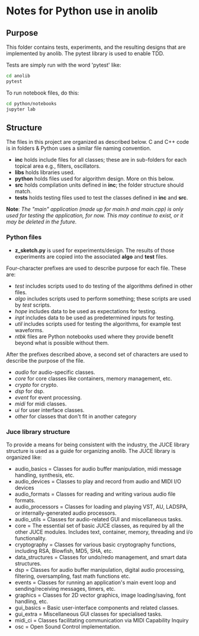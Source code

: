 # Notes for Python use in anolib

## Purpose

This folder contains tests, experiments, and the resulting designs that are implemented by anolib. The pytest library is used to enable TDD.

Tests are simply run with the word 'pytest' like:

```zsh
cd anolib
pytest
```

To run notebook files, do this:
```zsh
cd python/notebooks
jupyter lab
```

## Structure

The files in this project are organized as described below. C and C++ code is in folders & Python uses a similar file naming convention.

- __inc__ holds include files for all classes; these are in sub-folders for each topical area e.g., filters, oscillators.
- __libs__ holds libraries used.
- __python__ holds files used for algorithm design. More on this below.
- __src__ holds compilation units defined in __inc__; the folder structure should match.
- __tests__ holds testing files used to test the classes defined in __inc__ and __src__.

__Note__: _The "main" application (made up for main.h and main.cpp) is only used for testing the application, for now. This may continue to exist, or it may be deleted in the future._

### Python files

- __z_sketch.py__ is used for experiments/design. The results of those experiments are copied into the associated __algo__ and __test__ files.

Four-character prefixes are used to describe purpose for each file. These are:
- _test_ includes scripts used to do testing of the algorithms defined in other files.
- _algo_ includes scripts used to perform something; these scripts are used by _test_ scripts.
- _hope_ includes data to be used as expectations for testing.
- _inpt_ includes data to be used as predetermined inputs for testing.
- _util_ includes scripts used for testing the algorithms, for example test waveforms.
- _ntbk_ files are Python notebooks used where they provide benefit beyond what is possible without them.

After the prefixes described above, a second set of characters are used to describe the purpose of the file.
- _audio_ for audio-specific classes.
- _core_ for core classes like containers, memory management, etc.
- _crypto_ for crypto.
- _dsp_ for dsp.
- _event_ for event processing.
- _midi_ for midi classes.
- _ui_ for user interface classes.
- _other_ for classes that don't fit in another category


### Juce library structure

To provide a means for being consistent with the industry, the JUCE library structure is used as a guide for organizing anolib. The JUCE library is organized like:

- audio_basics = Classes for audio buffer manipulation, midi message handling, synthesis, etc.
- audio_devices = Classes to play and record from audio and MIDI I/O devices
- audio_formats = Classes for reading and writing various audio file formats.
- audio_processors = Classes for loading and playing VST, AU, LADSPA, or internally-generated audio processors.
- audio_utils = Classes for audio-related GUI and miscellaneous tasks.
- core = The essential set of basic JUCE classes, as required by all the other JUCE modules. Includes text, container, memory, threading and i/o functionality.
- cryptography = Classes for various basic cryptography functions, including RSA, Blowfish, MD5, SHA, etc.
- data_structures = Classes for undo/redo management, and smart data structures.
- dsp = Classes for audio buffer manipulation, digital audio processing, filtering, oversampling, fast math functions etc.
- events = Classes for running an application's main event loop and sending/receiving messages, timers, etc.
- graphics = Classes for 2D vector graphics, image loading/saving, font handling, etc.
- gui_basics = Basic user-interface components and related classes.
- gui_extra = Miscellaneous GUI classes for specialised tasks.
- midi_ci = Classes facilitating communication via MIDI Capability Inquiry
- osc = Open Sound Control implementation.
